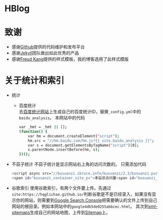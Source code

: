 # HBlog


致谢
====================================
+ 感谢[Github](https://github.com/)提供的代码维护和发布平台
+ 感谢[Jekyll](https://jekyllrb.com/)团队做出如此优秀的产品
+ 感谢[Freud Kang](https://github.com/luoyan35714/LessOrMore)提供的样式模板，我的博客选用了此样式模版


关于统计和索引
====================================
* 统计
  *  百度统计  
     去[百度统计网站](https://tongji.baidu.com/web/welcome/login)上生成自己的百度统计ID，替换`_config.yml`中的`baidu_analysis`。
     本网站中的代码
     ```bash
     var _hmt = _hmt || [];
     (function() {
         var hm = document.createElement("script");
         hm.src = "//hm.baidu.com/hm.js?{{ site.baidu_analysis }}";
         var s = document.getElementsByTagName("script")[0]; 
         s.parentNode.insertBefore(hm, s);
     })();
     ```
* 不蒜子统计
    不蒜子统计是显示网站右上角的访问次数的。
    只需添加代码
    ```bash
    <script async src="//busuanzi.ibruce.info/busuanzi/2.3/busuanzi.pure.mini.js"></script>
    <span id="busuanzi_container_site_pv">本站总访问量<span id="busuanzi_value_site_pv"></span>次</span>
    ```

* 谷歌索引
  使用谷歌索引，有两个文件要上传。先通过`site:https://hqglichao.github.io/`判断谷歌是不是已经录入，如果没有显示你的网站，则需要到[Google Search Console](https://www.google.com/webmasters/tools/home?hl=zh-TW)把需要确认的文件上传到自己网站的根目录。例如本网站中的`google4db5de0255abbcec.html`。
  其次到[xml-sitemaps](https://www.xml-sitemaps.com/)生成自己的网站地图，上传到[Sitemap](https://www.google.com/webmasters/tools/sitemap-list?hl=zh_TW&siteUrl=https://hqglichao.github.io/#MAIN_TAB=0&CARD_TAB=-1)上。
